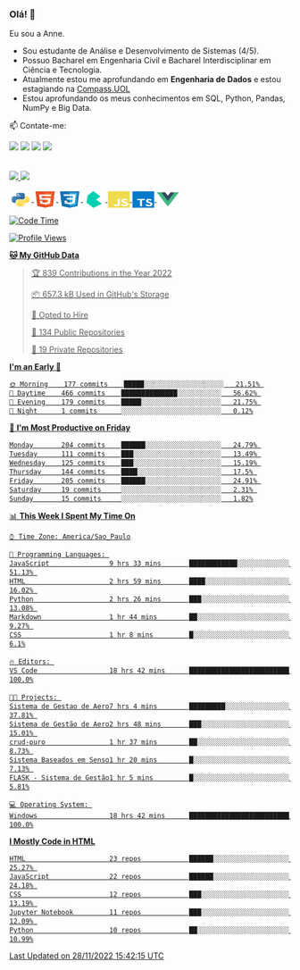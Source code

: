 ### Olá! 👋
Eu sou a Anne. 
- Sou estudante de Análise e Desenvolvimento de Sistemas (4/5).
- Possuo Bacharel em Engenharia Civil e Bacharel Interdisciplinar em Ciência e Tecnologia.
- Atualmente estou me aprofundando em **Engenharia de Dados** e estou estagiando na [Compass.UOL](https://compass.uol/pt/home/) 
- Estou aprofundando os meus conhecimentos em SQL, Python, Pandas, NumPy e Big Data.

📫 Contate-me: 

<div>
<a href="https://www.instagram.com/annekarolinefc/" target="_blank"><img src="https://img.shields.io/badge/-Instagram-%23E4405F?style=for-the-badge&logo=instagram&logoColor=white" target="_blank"></a> 
<a href = "mailto:annekarolinefc@gmail.com"><img src="https://img.shields.io/badge/-Gmail-%23333?style=for-the-badge&logo=gmail&logoColor=white" target="_blank"></a>
<a href="https://www.linkedin.com/in/devannekarolinefc/" target="_blank"><img src="https://img.shields.io/badge/-LinkedIn-%230077B5?style=for-the-badge&logo=linkedin&logoColor=white" target="_blank"></a> 
<a href="https://api.whatsapp.com/send?phone=5533991375118&text=Ol%C3%A1%20Anne!%20" target="_blank"><img src="https://img.shields.io/badge/WhatsApp-25D366?style=for-the-badge&logo=whatsapp&logoColor=white" target="_blank"></a>
</div>

</br>

</br>
<div>
  <a href="https://github.com/annekarolinefc">
  <img height="180em" src="https://github-readme-stats.vercel.app/api?username=annekarolinefc&show_icons=true&theme=dracula&include_all_commits=true&count_private=true"/>
  <img height="180em" src="https://github-readme-stats.vercel.app/api/top-langs/?username=annekarolinefc&layout=compact&langs_count=7&theme=dracula"/>
</div>
  
  <div style="display: inline_block"><br>  
  <img align="center" alt="Anne-Python" height="30" width="40" src="https://raw.githubusercontent.com/devicons/devicon/master/icons/python/python-original.svg">
  <img align="center" alt="Anne-HTML" height="30" width="40" src="https://raw.githubusercontent.com/devicons/devicon/master/icons/html5/html5-original.svg">
  <img align="center" alt="Anne-CSS" height="30" width="40"
 src="https://raw.githubusercontent.com/devicons/devicon/master/icons/css3/css3-original.svg">
  <img align="center" alt="Anne-Bulma" height="30" width="40"
 src="https://github.com/devicons/devicon/blob/master/icons/bulma/bulma-plain.svg">
  <img align="center" alt="Anne-Js" height="30" width="40" src="https://raw.githubusercontent.com/devicons/devicon/master/icons/javascript/javascript-plain.svg">
    <img align="center" alt="Anne-Ts" height="30" width="40" src="https://github.com/devicons/devicon/blob/master/icons/typescript/typescript-original.svg">
      <img align="center" alt="Anne-Vue" height="30" width="40" src="https://github.com/devicons/devicon/blob/master/icons/vuejs/vuejs-original.svg">
</div>
<!--
  <img align="center" alt="Anne-An" height="30" width="40" src="https://github.com/devicons/devicon/blob/master/icons/angularjs/angularjs-original.svg">

-->
</br>
</br>
</br>
<!--START_SECTION:waka-->
![Code Time](http://img.shields.io/badge/Code%20Time-81%20hrs%2018%20mins-blue)

![Profile Views](http://img.shields.io/badge/Profile%20Views-0-blue)

**🐱 My GitHub Data** 

> 🏆 839 Contributions in the Year 2022
 > 
> 📦 657.3 kB Used in GitHub's Storage 
 > 
> 💼 Opted to Hire
 > 
> 📜 134 Public Repositories 
 > 
> 🔑 19 Private Repositories  
 > 
**I'm an Early 🐤** 

```text
🌞 Morning    177 commits    █████░░░░░░░░░░░░░░░░░░░░   21.51% 
🌇 Daytime    466 commits    ██████████████░░░░░░░░░░░   56.62% 
🌃 Evening    179 commits    █████░░░░░░░░░░░░░░░░░░░░   21.75% 
🌙 Night      1 commits      ░░░░░░░░░░░░░░░░░░░░░░░░░   0.12%

```
📅 **I'm Most Productive on Friday** 

```text
Monday       204 commits    ██████░░░░░░░░░░░░░░░░░░░   24.79% 
Tuesday      111 commits    ███░░░░░░░░░░░░░░░░░░░░░░   13.49% 
Wednesday    125 commits    ███░░░░░░░░░░░░░░░░░░░░░░   15.19% 
Thursday     144 commits    ████░░░░░░░░░░░░░░░░░░░░░   17.5% 
Friday       205 commits    ██████░░░░░░░░░░░░░░░░░░░   24.91% 
Saturday     19 commits     ░░░░░░░░░░░░░░░░░░░░░░░░░   2.31% 
Sunday       15 commits     ░░░░░░░░░░░░░░░░░░░░░░░░░   1.82%

```


📊 **This Week I Spent My Time On** 

```text
⌚︎ Time Zone: America/Sao_Paulo

💬 Programming Languages: 
JavaScript               9 hrs 33 mins       ████████████░░░░░░░░░░░░░   51.13% 
HTML                     2 hrs 59 mins       ████░░░░░░░░░░░░░░░░░░░░░   16.02% 
Python                   2 hrs 26 mins       ███░░░░░░░░░░░░░░░░░░░░░░   13.08% 
Markdown                 1 hr 44 mins        ██░░░░░░░░░░░░░░░░░░░░░░░   9.27% 
CSS                      1 hr 8 mins         █░░░░░░░░░░░░░░░░░░░░░░░░   6.1%

🔥 Editors: 
VS Code                  18 hrs 42 mins      █████████████████████████   100.0%

🐱‍💻 Projects: 
Sistema de Gestao de Aero7 hrs 4 mins        █████████░░░░░░░░░░░░░░░░   37.81% 
Sistema de Gestão de Aero2 hrs 48 mins       ███░░░░░░░░░░░░░░░░░░░░░░   15.01% 
crud-puro                1 hr 37 mins        ██░░░░░░░░░░░░░░░░░░░░░░░   8.73% 
Sistema Baseados em Senso1 hr 20 mins        █░░░░░░░░░░░░░░░░░░░░░░░░   7.13% 
FLASK - Sistema de Gestão1 hr 5 mins         █░░░░░░░░░░░░░░░░░░░░░░░░   5.81%

💻 Operating System: 
Windows                  18 hrs 42 mins      █████████████████████████   100.0%

```

**I Mostly Code in HTML** 

```text
HTML                     23 repos            ██████░░░░░░░░░░░░░░░░░░░   25.27% 
JavaScript               22 repos            ██████░░░░░░░░░░░░░░░░░░░   24.18% 
CSS                      12 repos            ███░░░░░░░░░░░░░░░░░░░░░░   13.19% 
Jupyter Notebook         11 repos            ███░░░░░░░░░░░░░░░░░░░░░░   12.09% 
Python                   10 repos            ██░░░░░░░░░░░░░░░░░░░░░░░   10.99%

```



 Last Updated on 28/11/2022 15:42:15 UTC
<!--END_SECTION:waka-->
  
